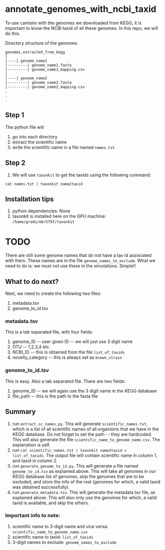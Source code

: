 # annotate_genomes_with_ncbi_taxid
To use camisim with the genomes we downloaded from KEGG, it is important to know the NCBI taxid of all these genomes. In this repo, we will do this.

Directory structure of the genomes:

```
genomes_extracted_from_kegg
|
|----| genome_name1
|---------| genome_name1.fasta
|---------| genome_name1_mapping.csv
|
|----| genome_name2
|---------| genome_name2.fasta
|---------| genome_name2_mapping.csv
.
.
.
```

## Step 1
The python file will
1. go into each directory
1. extract the scientific name
1. write the scientific name in a file named `names.txt`

## Step 2
1. We will use `taxonkit` to get the taxids using the following command:
```
cat names.txt | taxonkit name2taxid
```

## Installation tips
1. python dependencies: None
1. taxonkit is installed here on the GPU machine: `/home/grads/mbr5797/taxonkit`

# TODO
There are still some genome names that do not have a tax id associated with them. These names are in the file `genome_names_to_exclude`. What we need to do is: we must not use these in the simulations. Simple!!

## What to do next?
Next, we need to create the following two files:

1. metadata.tsv
1. genome_to_id.tsv

### metadata.tsv
This is a tab separated file, with four fields:
1. genome_ID -- user given ID -- we will just use 3 digit name
1. OTU -- 1,2,3,4 etc.
1. NCBI_ID -- this is obtained from the file `list_of_taxids`
1. novelty_category -- this is always set as `known_strain`

### genome_to_id.tsv
This is easy. Also a tab separated file. There are two fields:
1. genome_ID -- we will again use the 3 digit name in the KEGG database
1. file_path -- this is the path to the fasta file

## Summary
1. run `extract_sc_names.py`. This will generate `scientific_names.txt`, which is a list of all scientific names of all organisms that we have in the KEGG database. Do not forget to set the path -- they are hardcoded. This will also generate the file `scientific_name_to_genome_name.csv`. The explanation is self.
1. run `cat scientific_names.txt | taxonkit name2taxid > list_of_taxids`. The output file will contain scientific name in column 1, and taxid in column 2.
1. run `generate_genome_to_id.py`. This will generate a file named `genome_to_id.tsv` as explained above. This will take all genomes in our KEGG database list of genomes, skip the genomes that are to be excluded, and store the info of the rest (genomes for which, a valid taxid was obtained successfully).
1. run `generate_metadata.tsv`. This will generate the metadata.tsv file, as explained above. This will also only use the genomes for which, a valid taxid is available, and skip the others.

### Important info to note:
1. scientific name to 3-digit name and vice versa: `scientific_name_to_genome_name.csv`
1. scientific name to taxid: `list_of_taxids`
1. 3-digit names to exclude: `genome_names_to_exclude`